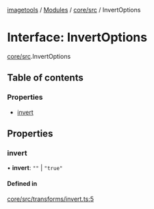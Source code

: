 [imagetools](../README.md) / [Modules](../modules.md) / [core/src](../modules/core_src.md) / InvertOptions

# Interface: InvertOptions

[core/src](../modules/core_src.md).InvertOptions

## Table of contents

### Properties

- [invert](core_src.InvertOptions.md#invert)

## Properties

### invert

• **invert**: ``""`` \| ``"true"``

#### Defined in

[core/src/transforms/invert.ts:5](https://github.com/JonasKruckenberg/imagetools/blob/04cb552/packages/core/src/transforms/invert.ts#L5)
